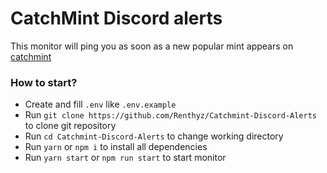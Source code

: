 # CatchMint Discord alerts
This monitor will ping you as soon as a new popular mint appears on [catchmint](https://catchmint.xyz/)

### How to start?
- Create and fill `.env` like `.env.example`
- Run `git clone https://github.com/Renthyz/Catchmint-Discord-Alerts` to clone git repository
- Run `cd Catchmint-Discord-Alerts` to change working directory
- Run `yarn` or `npm i` to install all dependencies
- Run `yarn start` or `npm run start` to start monitor

